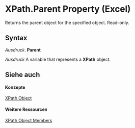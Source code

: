 
# XPath.Parent Property (Excel)

Returns the parent object for the specified object. Read-only.


## Syntax

 _Ausdruck_. **Parent**

 _Ausdruck_ A variable that represents a **XPath** object.


## Siehe auch


#### Konzepte


[XPath Object](e13f2b3e-cef2-4e3c-f942-5347cf722e2d.md)
#### Weitere Ressourcen


[XPath Object Members](http://msdn.microsoft.com/library/2b598d87-ea67-b3fa-fbae-bb8fd1e22274%28Office.15%29.aspx)